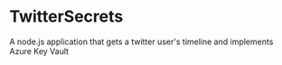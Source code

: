 # TwitterSecrets

A node.js application that gets a twitter user's timeline and implements Azure Key Vault
